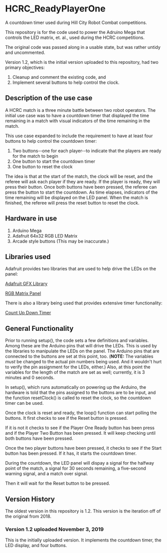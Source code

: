 # HCRC_ReadyPlayerOne
A countdown timer used during Hill City Robot Combat competitions.

This repository is for the code used to power the Adruino Mega that controls the LED matrix, et. al., used during the HCRC competitions.

The original code was passed along in a usable state, but was rather untidy and uncommented.

Version 1.2, which is the initial version uploaded to this repository, had two primary objectives:

1) Cleanup and comment the existing code, and
2) Implement several buttons to help control the clock.

## Description of the use case
A HCRC match is a three minute battle between two robot operators. The initial use case was to have a countdown timer that displayed the time remaining in a match with visual indicators of the time remaining in the match.

This use case expanded to include the requirement to have at least four buttons to help control the countdown timer:
1) Two buttons--one for each player--to indicate that the players are ready for the match to begin
2) One button to start the countdown timer
3) One button to reset the clock

The idea is that at the start of the match, the clock will be reset, and the referee will ask each player if they are ready. If the player is ready, they will press their button. Once both buttons have been pressed, the referee can press the button to start the countdown. As time elapses, indicators of the time remaining will be displayed on the LED panel. When the match is finished, the referee will press the reset button to reset the clock.

## Hardware in use
1) Arduino Mega
2) Adafruit 64x32 RGB LED Matrix
3) Arcade style buttons (This may be inaccurate.)

## Libraries used
Adafruit provides two libraries that are used to help drive the LEDs on the panel:

[Adafruit GFX Library](https://github.com/adafruit/Adafruit-GFX-Library)

[RGB Matrix Panel](https://github.com/adafruit/RGB-matrix-Panel)

There is also a library being used that provides extensive timer functionality:

[Count Up Down Timer](https://github.com/AndrewMascolo/CountUpDownTimer)

## General Functionality
Prior to running setup(), the code sets a few definitions and variables. Among these are the Arduino pins that will drive the LEDs. This is used by the libraries to manipulate the LEDs on the panel. The Arduino pins that are connected to the buttons are set at this point, too. (**NOTE:** The variables *must* be changed to the actual pin numbers being used. And it wouldn't hurt to verify the pin assignment for the LEDs, either.) Also, at this point the variables for the length of the match are set as well; currently, it is 3 minutes and 0 seconds.

In setup(), which runs automatically on powering up the Arduino, the hardware is told that the pins assigned to the buttons are to be input, and the function resetClock() is called to reset the clock, so the countdown timer can be used.

Once the clock is reset and ready, the loop() function can start polling the buttons. It first checks to see if the Reset button is pressed.

If it is not it checks to see if the Player One Ready button has been press and if the Player Two Button has been pressed. It will keep checking until both buttons have been pressed.

Once the two player buttons have been pressed, it checks to see if the Start button has been pressed. If it has, it starts the countdown timer.

During the countdown, the LED panel will dispay a signal for the halfway point of the match, a signal for 30 seconds remaining, a five-second warning signal, and a match over signal.

Then it will wait for the Reset button to be pressed.

## Version History
The oldest version in this repository is 1.2. This version is the iteration off of the original from 2018.

### Version 1.2 uploaded November 3, 2019
This is the initially uploaded version. It implements the countdown timer, the LED display, and four buttons.

